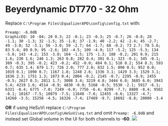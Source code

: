 # Beyerdynamic DT770 - 32 Ohm
Replace `C:\Program Files\EqualizerAPO\config\config.txt` with:
```
Preamp: -6.0dB
GraphicEQ: 10 -84; 20 0.3; 22 -0.1; 23 -0.3; 25 -0.7; 26 -0.8; 28 -1.1; 30 -1.3; 32 -1.5; 35 -1.8; 37 -1.9; 40 -2.2; 42 -2.4; 45 -2.7; 49 -3.0; 52 -3.1; 56 -3.0; 59 -2.7; 64 -1.7; 68 -0.2; 73 2.7; 78 5.6; 83 5.4; 89 0.9; 95 -2.6; 102 -4.5; 109 -4.9; 117 -5.2; 125 -5.3; 134 -5.0; 143 -4.2; 153 -3.0; 164 -1.5; 175 -1.3; 188 -0.2; 201 0.9; 215 1.6; 230 1.6; 246 1.3; 263 0.8; 282 0.4; 301 0.1; 323 -0.1; 345 -0.1; 369 -0.3; 395 -0.2; 423 -0.2; 452 -0.0; 484 0.1; 518 0.2; 554 0.3; 593 0.7; 635 1.4; 679 1.7; 726 2.0; 777 2.0; 832 1.5; 890 0.5; 952 0.0; 1019 0.1; 1090 0.7; 1167 1.8; 1248 2.6; 1336 3.1; 1429 3.3; 1529 3.1; 1636 2.3; 1751 1.3; 1873 0.4; 2004 -0.2; 2145 -0.7; 2295 -0.9; 2455 -0.5; 2627 0.3; 2811 1.7; 3008 3.4; 3219 4.8; 3444 6.0; 3685 6.0; 3943 5.4; 4219 1.6; 4514 -0.9; 4830 -0.9; 5168 -0.5; 5530 -2.1; 5917 -6.1; 6331 -8.4; 6775 -7.0; 7249 -6.0; 7756 -6.4; 8299 -7.7; 8880 -8.4; 9502 -8.1; 10167 -7.5; 10879 -7.5; 11640 -7.6; 12455 -6.6; 13327 -4.7; 14260 -3.5; 15258 -4.5; 16326 -7.4; 17469 -9.7; 18692 -8.8; 20000 -3.4
```
**OR** if using HeSuVi replace `C:\Program Files\EqualizerAPO\config\HeSuVi\eq.txt` and omit `Preamp: -6.0dB` and instead set Global volume in the UI for both channels to **-60**.
![](https://raw.githubusercontent.com/jaakkopasanen/AutoEq/master/results/Sonoma%20Model%20One/headphoncecom/onear/Beyerdynamic%20DT770%20-%2032%20Ohm/Beyerdynamic%20DT770%20-%2032%20Ohm.png)